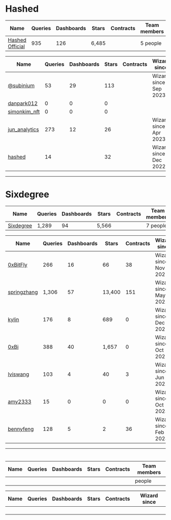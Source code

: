 # Hashed 

| Name                                                | Queries | Dashboards | Stars | Contracts | Team members          |
| ---                                                 | ---     | ---        | ---   | ---       | ---                   |
| [Hashed Official](https://dune.com/hashed_official) |   935   |    126     | 6,485 |           | 5 people              |

| Name                                                | Queries | Dashboards | Stars  | Contracts | Wizard since          | Team member of |
| ---                                                 | ---     | ---        | ---    | ---       | ---                   | ---            |
| [@subinium](https://dune.com/subinium)              |    53   |     29     |  113   |           | Wizard since Sep 2023 | [hashed_official](https://dune.com/hashed_official) |
| [danpark012](https://dune.com/danpark012)           |     0   |      0     |    0   |           |                       | [hashed_official](https://dune.com/hashed_official) |
| [simonkim_nft](https://dune.com/simonkim_nft)       |     0   |      0     |    0   |           |                       | [hashed_official](https://dune.com/hashed_official) |
| [jun_analytics](https://dune.com/jun_analytics)     |   273   |     12     |   26   |           | Wizard since Apr 2023 | [hashed_official](https://dune.com/hashed_official) |
| [hashed](https://dune.com/hashed)                   |    14   |            |   32   |           | Wizard since Dec 2022 | [hashed_official](https://dune.com/hashed_official) |

---
# Sixdegree

| Name                                                | Queries | Dashboards | Stars  | Contracts | Team members          |
| ---                                                 | ---     | ---        | ---    | ---       | ---                   |
| [Sixdegree](https://dune.com/sixdegree)             |  1,289  |     94     | 5,566  |           | 7 people              |

| Name                                                | Queries | Dashboards | Stars  | Contracts | Wizard since          | Team member of |
| ---                                                 | ---     | ---        | ---    | ---       | ---                   | ---            |
| [0xBitFly](https://dune.com/0xBitFly)               | 266     |  16        | 66     | 38        | Wizard since Nov 2021 | [bitgo](https://dune.com/bitgo), [lavo](https://dune.com/lavo), [skycatcher](https://dune.com/skycatcher), [sixdegree](https://dune.com/sixdegree) |
| [springzhang](https://dune.com/springzhang)         | 1,306   |  57        | 13,400 | 151       | Wizard since May 2022 | [ycc](https://dune.com/ycc), [codingtalent](https://dune.com/codingtalent), [sixdegree](https://dune.com/sixdegree) |
| [kylin](https://dune.com/kylin)                     | 176     |  8         | 689    | 0         | Wizard since Dec 2021 | [sixdegree](https://dune.com/sixdegree) |
| [0xBi](https://dune.com/0xBi)                       | 388     |  40        | 1,657  | 0         | Wizard since Oct 2021 | [sixdegree](https://dune.com/sixdegree) |
| [lviswang](https://dune.com/lviswang)               | 103     |  4         | 40     | 3         | Wizard since Jun 2022 | [enl](https://dune.com/enl), [sixdegree](https://dune.com/sixdegree) |
| [amy2333](https://dune.com/amy2333)                 | 15      |  0         | 0      | 0         | Wizard since Oct 2023 | [sixdegree](https://dune.com/sixdegree) |
| [bennyfeng](https://dune.com/bennyfeng)             | 128     |  5         | 2      | 36        | Wizard since Feb 2023 | [codingtalent2](https://dune.com/codingtalent2), [codingtalent](https://dune.com/codingtalent), [helio_money](https://dune.com/helio_money), [sixdegree](https://dune.com/sixdegree) |


---
# 

| Name                                                | Queries | Dashboards | Stars | Contracts | Team members   |
| ---                                                 | ---     | ---        | ---   | ---       | ---            |
| []()                                                |         |            |       |           |  people        |


| Name                                            | Queries | Dashboards | Stars | Contracts | Wizard since          |
| ---                                             | ---     | ---        | ---   | ---       | ---                   |
| []()               |       |            |     |           |  |
| []()               |       |            |     |           |  |
| []()               |       |            |     |           |  |
| []()               |       |            |     |           |  |
